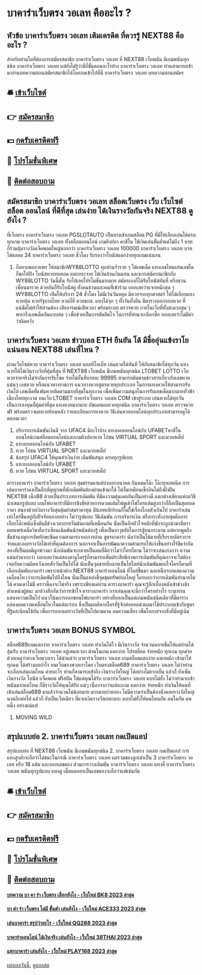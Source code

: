 # บาคาร่าเว็บตรง วอเลท คืออะไร ?
## หัวข้อ บาคาร่าเว็บตรง วอเลท เติมเครดิต ที่ควรรู้ NEXT88 คืออะไร ?
สำหรับท่านใดที่ต้องการสมัครสมาชิก บาคาร่าเว็บตรง วอเลท ที่ NEXT88 เว็บพนัน มีเกมพนันทุกชนิด บาคาร่าเว็บตรง วอเลท แต่ยังไม่รู้ว่ามีกี่ขั้นตอนอะไรบ้าง บาคาร่าเว็บตรง วอเลท ท่านสามารถเข้ามาอ่านบทความสอนสมัครสมาชิกได้โดยกดเข้าไปที่นี่ บาคาร่าเว็บตรง วอเลท บทความสอนสมัคร

## 🛎 [เข้าเว็บไซต์](https://bit.ly/3SdLNi2)
## 👉 [สมัครสมาชิก](https://bit.ly/3SdLNi2)
## 💵 [กดรับเครดิตฟรี](https://bit.ly/3dyRKHj)
## 👑 [โปรโมชั่นพิเศษ](https://bit.ly/3dyRKHj)
## 📱 [ติดต่อสอบถาม](https://bit.ly/3dyRKHj)

## สมัครสมาชิก บาคาร่าเว็บตรง วอเลท สล็อตเว็บตรง เว็บ เว็บไซต์ สล็อต ออนไลน์ ที่ดีที่สุด เล่นง่าย ได้เงินรางวัลกันจริง NEXT88 ดูยังไง ?
ที่เว็บตรง บาคาร่าเว็บตรง วอเลท PGSLOTAUTO เป็นทางเข้าเกมสล็อต PG ที่มีให้เลือกเล่นได้ครบทุกเกม บาคาร่าเว็บตรง วอเลท ทั้งสล็อตออนไลน์ เกมยิงปลา คาสิโน ใช้เงินเล่นขั้นต่ำแค่ไม่ถึง 1 บาท ก็ร่วมลุ้นรางวัลแจ็คพอตใหญ่มากกว่า บาคาร่าเว็บตรง วอเลท 100000 บาคาร่าเว็บตรง วอเลท บาทได้ตลอด 24 บาคาร่าเว็บตรง วอเลท ชั่วโมง รับรองว่าโบนัสแตกง่ายทุกเกมแน่นอน
1. ก็อยากขออวยพร ให้สมาชิกWY88LOTTO ทุกท่านร่ำรวย ๆ ได้เลขเด็ด แทงเลขไหนเล่นเลขใด ก็ขอให้ปัง โบนัสหวยทบยอด แตกกระจาย ได้เงินล้านเงินแสน และหากสมัครสมาชิกกับ WY88LOTTO วันนี้นั้น รับไปเลยโปรโมชั่นมากมาย สมัครเองก็ได้รับโบนัสทันที่ หรือชวนเพื่อนมารวย ด้วยกันก็รับโบนัสคู่ ทั้งคนชวนและคนที่เข้าร่วม บอกเลยว่าแจกหนักสุด ๆ WY88LOTTO เปิดให้บริการ 24 ชั่วโมง ไม่มีเว้นวันหยุด มีหวยจากทุกศาสตร์ ให้ได้เลือกแทง หวยหุ้น หวยรัฐบาลไทย หวยกี่ยี่ หวยธกส. แทงได้จุก ๆ ทั้งวันทั้งคืน มีตารางบอกรอบหวย ที่แน่ชัดไม่ทำให้ท่านต้อง เสียอารมณ์เสียเวลา พร้อมระบบ ตรวจหวย ภายในเว็บที่ทั้งสะดวกสุด ๆ พาเกร็งเลขเด็ดกันแบบสด ๆ เพื่อช่วยเป็นการตัดสินใจ ในการที่ท่านจะเลือกซื้อ บอกเลยว่าไม่มีคำว่าผิดหวัง

## บาคาร่าเว็บตรง วอเลท ข่าวบอล ETH ยืนยัน โด้ มีชื่ออุ่นแข้งราโยแน่นอน NEXT88 เล่นที่ไหน ?
ผ่านเว็บไซต์หวย บาคาร่าเว็บตรง วอเลท แอลทีโอเบ็ท เล่นหวยได้ทันที ให้กับสมาชิกได้ทุกวัน แทงหวยให้ได้เงินรางวัลที่คุ้มที่สุด ที่ NEXT88 เว็บพนัน มีเกมพนันทุกชนิด LTOBET LOTTO เว็บหวยจ่ายจริงไม่จำกัดการรับโชค จ่ายไม่อั้นที่บาทละ 99995 สามารถติดตามข่าวสารเกี่ยวกับเลขหวยแม่นๆ เลขหวย หรือแนวทางราชการ แนวทางหวยสูตรหวยทุกประเภท ในการแทงหวยให้สามารถรับเงินได้ เลขเด็ดที่แฟนหวยติดตามมากที่สุดในทุกงวด เพื่อเพิ่มความสนุกในการรับเลขเด็ดมากมายทั่วฟ้าเมืองไทยทุกงวด บนเว็บ LTOBET บาคาร่าเว็บตรง วอเลท COM เข้าสู่ระบบ เล่นหวยได้ทุกวันเป็นการลงทุนที่คุ้มค่าที่สุด แทงหวยมากมาย อัพเดทผลหวยทุกชนิด บาคาร่าเว็บตรง วอเลท ตรวจหวยฟรี พร้อมตรวจผลหวยย้อนหลัง รายละเอียดการทงหวย วิธีเล่นหวยออนไลน์ทุกประเภทสามารถดูได้ตลอดเวลา
1. บริการการเดิมพันเงินดี จาก UFAC4 มีอะไรบ้าง แทงบอลออนไลน์กับ UFABETคาสิโนออนไลน์เกมสล็อตออนไลน์และเกมยิงปลาหวย ไก่ชน VIRTUAL SPORT และมวยสเต็ป
2. แทงบอลออนไลน์กับ UFABET
3. หวย ไก่ชน VIRTUAL SPORT และมวยสเต็ป
4. ข้อสรุป UFAC4 ให้คุณทำเงินง่าย เดิมพันสนุก ครบทุกรูปแบบ
5. แทงบอลออนไลน์กับ UFABET
6. หวย ไก่ชน VIRTUAL SPORT และมวยสเต็ป

ตารางบาคาร่า บาคาร่าเว็บตรง วอเลท สุดธรรมดาแต่บ่งบอกอนาคต กินหมดโต๊ะ โล๊ะทุกเทคนิค การเล่นบาคาร่าคงเป็นอีกสัญญาณที่นักเดิมพันต้องผ่านเข้ามาใช้ ไม่งั้นเหมือนเช็กอินไม่ถึงฝั่งฝัน NEXT88 เน็ก88 ด้วยเป็นประเภทการเดิมพัน ที่มีคงวามคุ้นเคยกันเป็นอย่างดี แตกต่างเพียงแค่กลวิธีนำเสนอรูปแบบ เกมไพ่บาคาร่าที่มีการชิงชัยด้วยการดวลแต้มไพ่ดูเค้าไพ่ใครแต้มสูงกว่าก็ถือเป็นสุดยอดราคา สนองด้วยเงินรางวัลสุดคุ้มค่าสมราคาทุน มีน้อยหลักร้อนก็ไม่ใช่เรื่องไกลตัวเกินไป บาคาร่าเล่นเท่าไหร่ขึ้นอยู่กับปัจจัยหลายอย่าง ไม่ว่ารูปแบบ วิธีเดิมพัน การบริหารเงิน หรือกระทั่งง่ายสุดคือการเลือกโต๊ะพนันซึ่งมันมีช่วงเวลาการเริ่มต้นเกมที่เหมือนกัน นั่นเป็นอีกหัวใจหลักที่มักจะถูกนำมาตีตราเผยแพร่เคล็ดวิชาถือว่าเซียนเดิมพันนักพนันต้องรู้ เพื่อเป็นอาวุธลับในการสู้บนกระดาน แต่หากพูดถึงขั้นชำนาญการอัพทักษะขีดความสามารถจากการอ่าน สูตรบาคาร่า นับว่าเป็นไม้ตายที่เรี่ยรายอัตราการจ่ายและออกรางวัลได้เท่าที่คุณต้องการ นอกจากเป็นการพัฒนาความสามารถให้เก่งขึ้นอย่างไร้ขีดจำกัด สองที่เป็นผลดีผูกพ่วงมา นักเดิมพันจะกลายเป็นคนที่ดีกว่าไม่ว่าใครก็ตาม ไม่ว่าจะเล่นเก่งกว่า ความแม่นยำมากกว่า บอกเลยว่าแค่สองตาดูใครรู้ก็สามารถเพิ่มประสิทธิภาพการเดิมพันที่คุณอาจจะไม่ต้องเจอกับความผิดหวังเลยสักวันเป็นไปได้ นับเป็นจุดขายที่กลายเป็นไฮไลท์นักเดิมพันชอบใจใครก็ตามที่เลือกเดิมพันบาคาร่า เพราะหน้าต่าง NEXT88 บาคาร่าออนไลน์ ที่โผล่ขึ้นมา นอเหนือจากแสดงความเคลื่อนไหวว่าการเดิมพันไปถึงไหน นั่นเป็นแหล่งชี้จุดขุมทรัพย์บ่อใหญ่ ใครบอกว่าการเดิมพันทำนายไม่ได้ คาดเดาไม่มี คราวนี้คงจะไม่จริง เพราะเพียงแค่อ่าน ตารางบาคาร่า คุณจะรู้ลึกเบื้องหลังเข้าช่วงชิงตำแหน่งผู้ชนะ มาล้วงสึกกันว่าการเข้าใจ ตารางบาคาร่า การเล่นคุณจะดีกว่าใครอย่างไร
ระบุเทรน แสดงความเป็นไป แนวโน้มการออกขอนไพ่บาคาร่า อย่างที่บอกเป็นแค่เกมพนันชนิดเดียวที่มีตารางแสดงผลความเคลื่อนไหวในแต่ละรอบ ซึ่งเป็นผลดีหากใครที่รู้จักต่อยอดนำผลมาใช้ประกอบเข้ากับสูตรที่รู้และนิยมใช้กัน เพื่อการออกผลรางวัลที่เป็นไปตามคาด ลดความเสี่ยง เพิ่มโอกาสจากสิ่งที่มีอยู่เดิม

## บาคาร่าเว็บตรง วอเลท BONUS SYMBOL
สล็อต689เกมแตกง่าย บาคาร่าเว็บตรง วอเลท ทำเงินได้ไว มีเงินรางวัล จำนวนหลายชิ้นให้แด่ท่านได้ลุ้นรับ บาคาร่าเว็บตรง วอเลท อยู่เสมอเวลา ด้านในเกม แตกง่าย โปรสล็อต จ่ายหนัก ทุกเกม ทุกค่าย ด้วยเหตุว่าทางเว็บพวกเรา ได้นำแต่ว่า บาคาร่าเว็บตรง วอเลท เกมสล็อตแตกง่าย แตกหนัก เข้ามาให้ทุกคน ได้สร้างผลกำไร บนเว็บของพวกเราโดย เว็บตรงสล็อต689 บาคาร่าเว็บตรง วอเลท ไม่ว่าท่านจะเลือกเล่นเกมไหน ค่ายอะไร ท่านก็สามารถเข้าถึง เงินรางวัลใหญ่ ได้อย่างไม่ยากเย็น แล้วก็ ยังเพิ่มเงินรางวัล โบนัส แจ็คพอต ฟรีสปิน ให้แด่คุณได้รับ บาคาร่าเว็บตรง วอเลท แบบไม่ยั้ง ไม่ว่าท่านจะเข้าพนันมากแค่ไหน ก็มีรางวัลให้คุณได้รับ แน่ๆ เนื่องจากว่าแต่ละเกม แตกง่าย จ่ายหนัก ทำเงินให้คนที่ เข้าเล่นสล็อต689 มาแล้วจำนวนไม่น้อยมาย มากมายก่ายกอง ไม่มีความจำเป็นต้องนั่งคอยรางวัลใหญ่ นานอีกต่อไป แล้วก็ ยังเป็นเว็บเดียว ที่แจกเงินรางวัลเยอะแยะ แบบไม่ยั้งให้คนไหนกัน คนใดกัน คนหนึ่ง อย่างแน่แท้
1. MOVING WILD

## สรุปแบบย่อ 2. บาคาร่าเว็บตรง วอเลท กดเปิดแอป
สรุปแบบย่อ ที่ NEXT88 เว็บพนัน มีเกมพนันทุกชนิด 2. บาคาร่าเว็บตรง วอเลท กดเปิดแอป การแทงสูงต่ำจะถือว่าไม่ชนะในกรณี บาคาร่าเว็บตรง วอเลท ผลรวมของลูกเต๋าเป็น 3 บาคาร่าเว็บตรง วอเลท หรือ 18 แต้ม และออกเลขตอง ส่วนการวางเดิมพัน บาคาร่าเว็บตรง วอเลท แทงคี่ บาคาร่าเว็บตรง วอเลท พนันทุกรูปแบบ แทงคู่ เมื่อผลออกเป็นเลขตองจะถือว่าแพ้เช่นกัน

## 🛎 [เข้าเว็บไซต์](https://bit.ly/3SdLNi2)
## 👉 [สมัครสมาชิก](https://bit.ly/3SdLNi2)
## 💵 [กดรับเครดิตฟรี](https://bit.ly/3dyRKHj)
## 👑 [โปรโมชั่นพิเศษ](https://bit.ly/3dyRKHj)
## 📱 [ติดต่อสอบถาม](https://bit.ly/3dyRKHj)

#### [บทความ บา คา ร่า เว็บตรง เลือกยังไง - เว็บใหม่ BK8 2023 ล่าสุด](https://atom.io/themes/บทความ%20บา%20คา%20ร่า%20เว็บตรง%20เลือกยังไง%20-%20เว็บใหม่%20bk8%202023%20ล่าสุด)
#### [บา ค่า ร่า เว็บตรง ไม่มี ขั้นต่ำ เล่นยังไง - เว็บใหม่ ACE333 2023 ล่าสุด](https://atom.io/themes/บา%20ค่า%20ร่า%20เว็บตรง%20ไม่มี%20ขั้นต่ำ%20เล่นยังไง%20-%20เว็บใหม่%20ace333%202023%20ล่าสุด)
#### [เล่นบาคาร่า สรุปว่าอะไร - เว็บใหม่ QQ288 2023 ล่าสุด](https://atom.io/themes/เล่นบาคาร่า%20สรุปว่าอะไร%20-%20เว็บใหม่%20qq288%202023%20ล่าสุด)
#### [บาคาร่าออนไลน์ ได้เงินจริง เล่นยังไง - เว็บใหม่ 38THAI 2023 ล่าสุด](https://atom.io/themes/บาคาร่าออนไลน์%20ได้เงินจริง%20เล่นยังไง%20-%20เว็บใหม่%2038thai%202023%20ล่าสุด)
#### [แฮกบาคาร่า เล่นยังไง - เว็บใหม่ PLAY168 2023 ล่าสุด](https://atom.io/themes/แฮกบาคาร่า%20เล่นยังไง%20-%20เว็บใหม่%20play168%202023%20ล่าสุด)

[ผลบอลวันนี้](https://siamsport.tv "ผลบอลวันนี้"), [ดูบอลสด](https://siamsport.tv/ดูบอลสด "ดูบอลสด")